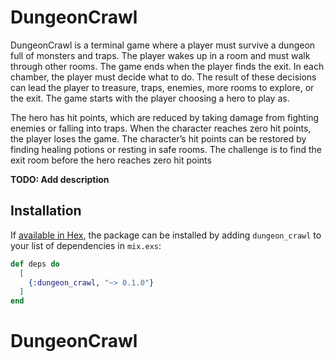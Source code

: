 # DungeonCrawl

DungeonCrawl is a terminal game where a player must survive a dungeon full of monsters and traps. The player wakes up in a room and must walk through other rooms. The game ends when the player finds the exit. In each chamber, the player must decide what to do. The result of these decisions can lead the player to treasure, traps, enemies, more rooms to explore, or the exit. The game starts with the player choosing a hero to play as.

The hero has hit points, which are reduced by taking damage from fighting enemies or falling into traps. When the character reaches zero hit points, the player loses the game. The character’s hit points can be restored by finding healing potions or resting in safe rooms. The challenge is to find the exit room before the hero reaches zero hit points

**TODO: Add description**

## Installation

If [available in Hex](https://hex.pm/docs/publish), the package can be installed
by adding `dungeon_crawl` to your list of dependencies in `mix.exs`:

```elixir
def deps do
  [
    {:dungeon_crawl, "~> 0.1.0"}
  ]
end
```

# DungeonCrawl
